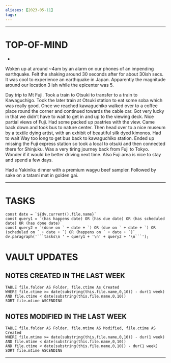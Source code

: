 ```yaml
---
aliases: [2023-05-11]
tags: 
---
```


---
# TOP-OF-MIND
-     

Woken up at around ~4am by an alarm on our phones of an impending earthquake. Felt the shaking around 30 seconds after for about 30ish secs. It was cool to experience an earthquake in Japan. Apparently the magnitude around our location 3 ish while the epicenter was 5.

Day trip to Mt Fuji. Took a train to Otsuki to transfer to a train to Kawaguchigo. Took the later train at Otsuki station to eat some soba which was really good. Once we reached kawaguchiko walked over to a coffee place round the corner and continued towards the cable car. Got very lucky in that we didn’t have to wait to get in and up to the viewing deck. Nice partial views of Fuji. Had some packed up pastries with the view. Came back down and took bus to nature center. Then head over to a nice museum by a textile dying artist, with an exhibit of beautiful silk dyed kimonos. Had to wait Way too long to get bus back to kawaguchiko station. Ended up missing the Fuji express station so took a local to otsuki and then connected there for Shinjuku. Was a very tiring journey back from Fuji to Tokyo. Wonder if it would be better driving next time. Also Fuji area is nice to stay and spend a few days.

Had a Yakiniku dinner with a premium wagyu beef sampler. Followed by sake on a tatami mat in golden gai. 

---
# TASKS
```dataviewjs
const date = `${dv.current().file.name}`
const query1 = `(has happens date) OR (has due date) OR (has scheduled date) OR (has done date)`
const query2 = `(done on ` + date + `) OR (due on ` + date + `) OR (scheduled on ` + date + `) OR (happens on ` + date + `)`
dv.paragraph('```tasks\n ' + query1 + '\n' + query2 + '\n```');
```
# VAULT UPDATES
## NOTES CREATED IN THE LAST WEEK
``` dataview
TABLE file.folder AS Folder, file.ctime As Created
WHERE file.ctime >= date(substring(this.file.name,0,10)) - dur(1 week) AND file.ctime < date(substring(this.file.name,0,10))
SORT file.mtime ASCENDING
```

## NOTES MODIFIED IN THE LAST WEEK
``` dataview
TABLE file.folder AS Folder, file.mtime AS Modified, file.ctime AS Created
WHERE file.mtime >= date(substring(this.file.name,0,10)) - dur(1 week)
AND file.mtime < date(substring(this.file.name,0,10))
AND file.ctime < date(substring(this.file.name,0,10)) - dur(1 week)
SORT file.mtime ASCENDING
```
---
